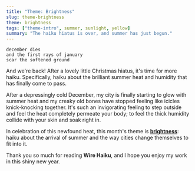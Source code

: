 ```yaml
---
title: "Theme: Brightness"
slug: theme-brightness
theme: brightness
tags: ["theme-intro", summer, sunlight, yellow]
summary: "The haiku hiatus is over, and summer has just begun."
---
```


```
december dies
and the first rays of january
scar the softened ground
```

And we're back!
After a lovely little Christmas hiatus, it's time for more haiku.
Specifically, haiku about the brilliant summer heat and humidity that has finally come to pass.

After a depressingly cold December, my city is finally starting to glow with summer heat and my creaky old bones have stopped feeling like icicles knick-knocking together.
It's such an invigorating feeling to step outside and feel the heat completely permeate your body; to feel the thick humidity collide with your skin and soak right in.

In celebration of this newfound heat, this month's theme is **[brightness][1]**: haiku about the arrival of summer and the way cities change themselves to fit into it.

Thank you so much for reading **Wire Haiku**, and I hope you enjoy my work in this shiny new year.

[1]: https://wirehaiku.org/theme/brightness/
